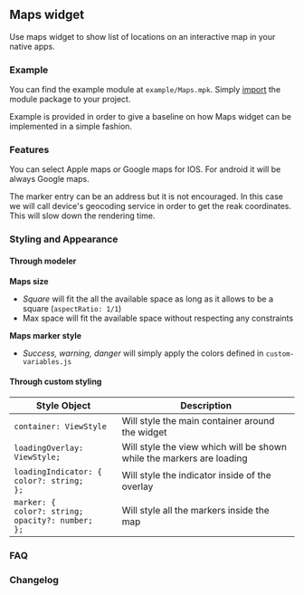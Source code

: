 ## Maps widget

Use maps widget to show list of locations on an interactive map in your native apps.

### Example

You can find the example module at `example/Maps.mpk`. Simply
[import](https://docs.mendix.com/howto/integration/importing-and-exporting-objects#2-2-importing-module-packages) the
module package to your project.

Example is provided in order to give a baseline on how Maps widget can be implemented in a simple fashion.

### Features

You can select Apple maps or Google maps for IOS. For android it will be always Google maps.

The marker entry can be an address but it is not encouraged. In this case we will call device's geocoding service in
order to get the reak coordinates. This will slow down the rendering time.

### Styling and Appearance

#### Through modeler

**Maps size**

-   _Square_ will fit the all the available space as long as it allows to be a square (`aspectRatio: 1/1`)
-   Max space will fit the available space without respecting any constraints

**Maps marker style**

-   _Success, warning, danger_ will simply apply the colors defined in `custom-variables.js`

#### Through custom styling

| Style Object                                                    | Description                                                           |
| --------------------------------------------------------------- | --------------------------------------------------------------------- |
| `container: ViewStyle`                                          | Will style the main container around the widget                       |
| `loadingOverlay: ViewStyle;`                                    | Will style the view which will be shown while the markers are loading |
| `loadingIndicator: {`<br>`color?: string;`<br>`};`              | Will style the indicator inside of the overlay                        |
| `marker: {`<br>`color?: string;`<br>`opacity?: number;`<br>`};` | Will style all the markers inside the map                             |

### FAQ

### Changelog
